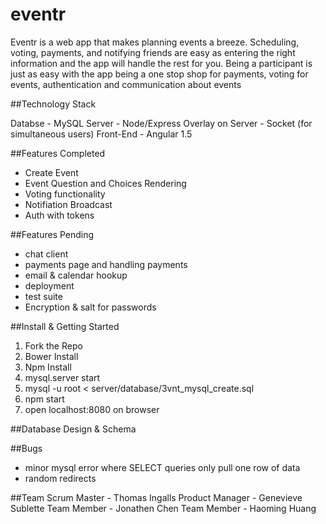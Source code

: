 # eventr
  Eventr is a web app that makes planning events a breeze. Scheduling, voting, payments, and notifying friends are easy as entering the right information and the app will handle the rest for you. Being a participant is just as easy with the app being a one stop shop for payments, voting for events, authentication and communication about events
  
##Technology Stack

  Databse - MySQL
  Server - Node/Express
  Overlay on Server - Socket (for simultaneous users)
  Front-End - Angular 1.5


##Features Completed
  - Create Event
  - Event Question and Choices Rendering
  - Voting functionality
  - Notifiation Broadcast
  - Auth with tokens
  

##Features Pending
  - chat client
  - payments page and handling payments
  - email & calendar hookup
  - deployment
  - test suite
  - Encryption & salt for passwords
  

##Install & Getting Started
  1. Fork the Repo
  2. Bower Install
  3. Npm Install
  4. mysql.server start
  5. mysql -u root < server/database/3vnt_mysql_create.sql
  6. npm start
  7. open localhost:8080 on browser

##Database Design & Schema
  

##Bugs
  - minor mysql error where SELECT queries only pull one row of data
  - random redirects

##Team
  Scrum Master - Thomas Ingalls
  Product Manager - Genevieve Sublette
  Team Member - Jonathen Chen
  Team Member - Haoming Huang



